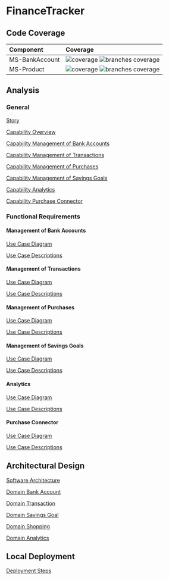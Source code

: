 # FinanceTracker

## Code Coverage

| Component | Coverage |
| :--- | :--- |
| MS-BankAccount | ![coverage](../badges/jacoco-bankaccount.svg) ![branches coverage](../badges/branches-bankaccount.svg) |
| MS-Product | ![coverage](../badges/jacoco-product.svg) ![branches coverage](../badges/branches-product.svg) |


## Analysis

### General

[Story](./pages/story.md)

[Capability Overview](./pages/capabilities/capabilities.md)

[Capability Management of Bank Accounts](./pages/capabilities/capability_management_of_bank_accounts.md)

[Capability Management of Transactions](./pages/capabilities/capability_management_of_transactions.md)

[Capability Management of Purchases](./pages/capabilities/capability_management_of_purchases.md)

[Capability Management of Savings Goals](./pages/capabilities/capability_management_of_savings_goals.md)

[Capability Analytics](./pages/capabilities/capability_analytics.md)

[Capability Purchase Connector](./pages/capabilities/capability_purchase_connector.md)

### Functional Requirements

#### Management of Bank Accounts

[Use Case Diagram](./pages/use_cases/use_case_diagram_management_of_bank_accounts.md)

[Use Case Descriptions](./pages/use_cases/use_case_descriptions_management_of_bank_accounts.md)

#### Management of Transactions

[Use Case Diagram](./pages/use_cases/use_case_diagram_management_of_transactions.md)

[Use Case Descriptions](./pages/use_cases/use_case_descriptions_management_of_transactions.md)

#### Management of Purchases

[Use Case Diagram](./pages/use_cases/use_case_diagram_management_of_purchases.md)

[Use Case Descriptions](./pages/use_cases/use_case_descriptions_management_of_purchases.md)

#### Management of Savings Goals

[Use Case Diagram](./pages/use_cases/use_case_diagram_management_of_savings_goals.md)

[Use Case Descriptions](./pages/use_cases/use_case_descriptions_management_of_savings_goals.md)

#### Analytics

[Use Case Diagram](./pages/use_cases/use_case_diagram_analytics.md)

[Use Case Descriptions](./pages/use_cases/use_case_descriptions_analytics.md)

#### Purchase Connector

[Use Case Diagram](./pages/use_cases/use_case_diagram_purchase_connector.md)

[Use Case Descriptions](./pages/use_cases/use_case_descriptions_purchase_connector.md)

## Architectural Design

[Software Architecture](./pages/design/software_architecture.md)

[Domain Bank Account](./pages/design/domain_bank_account.md)

[Domain Transaction](./pages/design/domain_transaction.md)

[Domain Savings Goal](./pages/design/domain_savings_goal.md)

[Domain Shopping](./pages/design/domain_shopping.md)

[Domain Analytics](./pages/design/domain_analytics.md)

## Local Deployment

[Deployment Steps](./pages/deployment/deployment.md)
